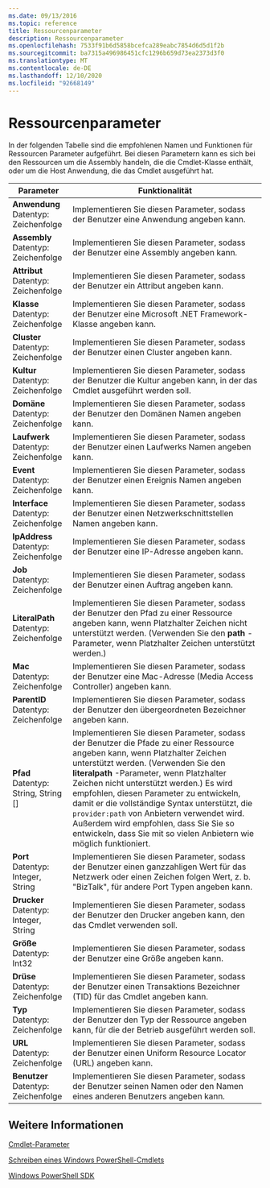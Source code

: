```yaml
---
ms.date: 09/13/2016
ms.topic: reference
title: Ressourcenparameter
description: Ressourcenparameter
ms.openlocfilehash: 7533f91b6d5858bcefca289eabc7854d6d5d1f2b
ms.sourcegitcommit: ba7315a496986451cfc1296b659d73ea2373d3f0
ms.translationtype: MT
ms.contentlocale: de-DE
ms.lasthandoff: 12/10/2020
ms.locfileid: "92668149"
---
```

# <a name="resource-parameters"></a>Ressourcenparameter

In der folgenden Tabelle sind die empfohlenen Namen und Funktionen für Ressourcen Parameter aufgeführt. Bei diesen Parametern kann es sich bei den Ressourcen um die Assembly handeln, die die Cmdlet-Klasse enthält, oder um die Host Anwendung, die das Cmdlet ausgeführt hat.

|Parameter|Funktionalität|
|---|---|
|**Anwendung**<br>Datentyp: Zeichenfolge|Implementieren Sie diesen Parameter, sodass der Benutzer eine Anwendung angeben kann.|
|**Assembly**<br>Datentyp: Zeichenfolge|Implementieren Sie diesen Parameter, sodass der Benutzer eine Assembly angeben kann.|
|**Attribut**<br>Datentyp: Zeichenfolge|Implementieren Sie diesen Parameter, sodass der Benutzer ein Attribut angeben kann.|
|**Klasse**<br>Datentyp: Zeichenfolge|Implementieren Sie diesen Parameter, sodass der Benutzer eine Microsoft .NET Framework-Klasse angeben kann.|
|**Cluster**<br>Datentyp: Zeichenfolge|Implementieren Sie diesen Parameter, sodass der Benutzer einen Cluster angeben kann.|
|**Kultur**<br>Datentyp: Zeichenfolge|Implementieren Sie diesen Parameter, sodass der Benutzer die Kultur angeben kann, in der das Cmdlet ausgeführt werden soll.|
|**Domäne**<br>Datentyp: Zeichenfolge|Implementieren Sie diesen Parameter, sodass der Benutzer den Domänen Namen angeben kann.|
|**Laufwerk**<br>Datentyp: Zeichenfolge|Implementieren Sie diesen Parameter, sodass der Benutzer einen Laufwerks Namen angeben kann.|
|**Event**<br>Datentyp: Zeichenfolge|Implementieren Sie diesen Parameter, sodass der Benutzer einen Ereignis Namen angeben kann.|
|**Interface**<br>Datentyp: Zeichenfolge|Implementieren Sie diesen Parameter, sodass der Benutzer einen Netzwerkschnittstellen Namen angeben kann.|
|**IpAddress**<br>Datentyp: Zeichenfolge|Implementieren Sie diesen Parameter, sodass der Benutzer eine IP-Adresse angeben kann.|
|**Job**<br>Datentyp: Zeichenfolge|Implementieren Sie diesen Parameter, sodass der Benutzer einen Auftrag angeben kann.|
|**LiteralPath**<br>Datentyp: Zeichenfolge|Implementieren Sie diesen Parameter, sodass der Benutzer den Pfad zu einer Ressource angeben kann, wenn Platzhalter Zeichen nicht unterstützt werden. (Verwenden Sie den **path** -Parameter, wenn Platzhalter Zeichen unterstützt werden.)|
|**Mac**<br>Datentyp: Zeichenfolge|Implementieren Sie diesen Parameter, sodass der Benutzer eine Mac-Adresse (Media Access Controller) angeben kann.|
|**ParentID**<br>Datentyp: Zeichenfolge|Implementieren Sie diesen Parameter, sodass der Benutzer den übergeordneten Bezeichner angeben kann.|
|**Pfad**<br>Datentyp: String, String []|Implementieren Sie diesen Parameter, sodass der Benutzer die Pfade zu einer Ressource angeben kann, wenn Platzhalter Zeichen unterstützt werden. (Verwenden Sie den **literalpath** -Parameter, wenn Platzhalter Zeichen nicht unterstützt werden.) Es wird empfohlen, diesen Parameter zu entwickeln, damit er die vollständige Syntax unterstützt, die `provider:path` von Anbietern verwendet wird. Außerdem wird empfohlen, dass Sie Sie so entwickeln, dass Sie mit so vielen Anbietern wie möglich funktioniert.|
|**Port**<br>Datentyp: Integer, String|Implementieren Sie diesen Parameter, sodass der Benutzer einen ganzzahligen Wert für das Netzwerk oder einen Zeichen folgen Wert, z. b. "BizTalk", für andere Port Typen angeben kann.|
|**Drucker**<br>Datentyp: Integer, String|Implementieren Sie diesen Parameter, sodass der Benutzer den Drucker angeben kann, den das Cmdlet verwenden soll.|
|**Größe**<br>Datentyp: Int32|Implementieren Sie diesen Parameter, sodass der Benutzer eine Größe angeben kann.|
|**Drüse**<br>Datentyp: Zeichenfolge|Implementieren Sie diesen Parameter, sodass der Benutzer einen Transaktions Bezeichner (TID) für das Cmdlet angeben kann.|
|**Typ**<br>Datentyp: Zeichenfolge|Implementieren Sie diesen Parameter, sodass der Benutzer den Typ der Ressource angeben kann, für die der Betrieb ausgeführt werden soll.|
|**URL**<br>Datentyp: Zeichenfolge|Implementieren Sie diesen Parameter, sodass der Benutzer einen Uniform Resource Locator (URL) angeben kann.|
|**Benutzer**<br>Datentyp: Zeichenfolge|Implementieren Sie diesen Parameter, sodass der Benutzer seinen Namen oder den Namen eines anderen Benutzers angeben kann.|

## <a name="see-also"></a>Weitere Informationen

[Cmdlet-Parameter](./cmdlet-parameters.md)

[Schreiben eines Windows PowerShell-Cmdlets](./writing-a-windows-powershell-cmdlet.md)

[Windows PowerShell SDK](../windows-powershell-reference.md)
